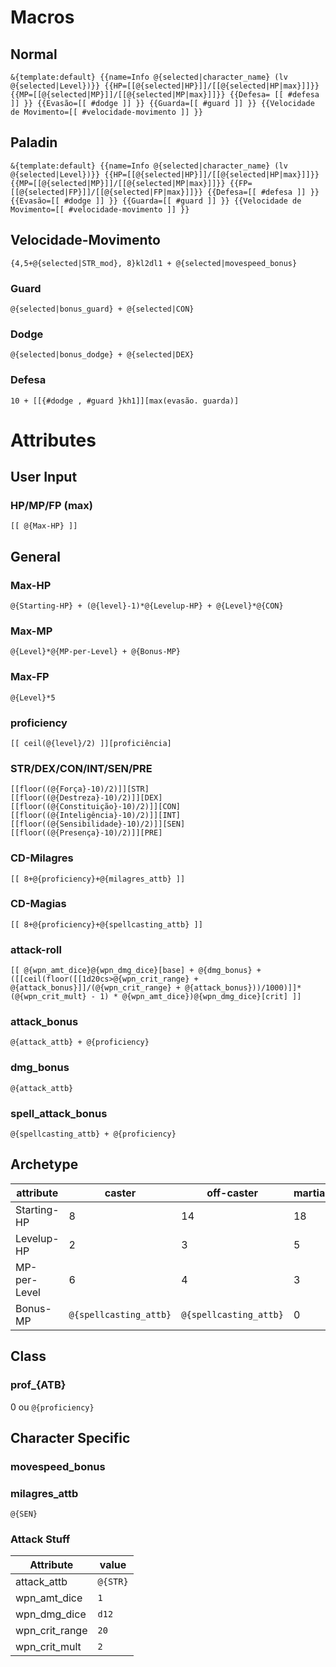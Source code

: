 # Macros
## Normal
```
&{template:default} {{name=Info @{selected|character_name} (lv @{selected|Level})}} {{HP=[[@{selected|HP}]]/[[@{selected|HP|max}]]}} {{MP=[[@{selected|MP}]]/[[@{selected|MP|max}]]}} {{Defesa= [[ #defesa ]] }} {{Evasão=[[ #dodge ]] }} {{Guarda=[[ #guard ]] }} {{Velocidade de Movimento=[[ #velocidade-movimento ]] }}
```

## Paladin
```
&{template:default} {{name=Info @{selected|character_name} (lv @{selected|Level})}} {{HP=[[@{selected|HP}]]/[[@{selected|HP|max}]]}} {{MP=[[@{selected|MP}]]/[[@{selected|MP|max}]]}} {{FP=[[@{selected|FP}]]/[[@{selected|FP|max}]]}} {{Defesa=[[ #defesa ]] }} {{Evasão=[[ #dodge ]] }} {{Guarda=[[ #guard ]] }} {{Velocidade de Movimento=[[ #velocidade-movimento ]] }}
```

## Velocidade-Movimento
```
{4,5+@{selected|STR_mod}, 8}kl2dl1 + @{selected|movespeed_bonus}
```

### Guard
```
@{selected|bonus_guard} + @{selected|CON}
```

### Dodge
```
@{selected|bonus_dodge} + @{selected|DEX}
```

### Defesa
```
10 + [[{#dodge , #guard }kh1]][max(evasão. guarda)]
```

# Attributes
## User Input
### HP/MP/FP (max)
```
[[ @{Max-HP} ]]
```

## General
### Max-HP
```
@{Starting-HP} + (@{level}-1)*@{Levelup-HP} + @{Level}*@{CON}
```
### Max-MP
```
@{Level}*@{MP-per-Level} + @{Bonus-MP}
```
### Max-FP
```
@{Level}*5
```
### proficiency
```
[[ ceil(@{level}/2) ]][proficiência]
```
### STR/DEX/CON/INT/SEN/PRE
```
[[floor((@{Força}-10)/2)]][STR]
[[floor((@{Destreza}-10)/2)]][DEX]
[[floor((@{Constituição}-10)/2)]][CON]
[[floor((@{Inteligência}-10)/2)]][INT]
[[floor((@{Sensibilidade}-10)/2)]][SEN]
[[floor((@{Presença}-10)/2)]][PRE]
```
### CD-Milagres
```
[[ 8+@{proficiency}+@{milagres_attb} ]]
```
### CD-Magias
```
[[ 8+@{proficiency}+@{spellcasting_attb} ]]
```
### attack-roll
```
[[ @{wpn_amt_dice}@{wpn_dmg_dice}[base] + @{dmg_bonus} + ([[ceil(floor([[1d20cs>@{wpn_crit_range} + @{attack_bonus}]]/(@{wpn_crit_range} + @{attack_bonus}))/1000)]]*(@{wpn_crit_mult} - 1) * @{wpn_amt_dice})@{wpn_dmg_dice}[crit] ]]
```

###  attack_bonus
```
@{attack_attb} + @{proficiency}
```
### dmg_bonus
```
@{attack_attb}
```
### spell_attack_bonus
```
@{spellcasting_attb} + @{proficiency}
```

## Archetype

| attribute    | caster                 | off-caster             | martial | specialist |
| ------------ | ---------------------- | ---------------------- | ------- | ---------- |
| Starting-HP  | 8                      | 14                     | 18      |            |
| Levelup-HP   | 2                      | 3                      | 5       |            |
| MP-per-Level | 6                      | 4                      | 3       |            |
| Bonus-MP     | `@{spellcasting_attb}` | `@{spellcasting_attb}` | 0       | 0          |

## Class
### prof_{ATB}
0 ou `@{proficiency}`

## Character Specific
### movespeed_bonus
### milagres_attb
```
@{SEN}
```

### Attack Stuff

| Attribute      | value                             |
| -------------- | --------------------------------- |
| attack_attb    | `@{STR}`                          |
| wpn_amt_dice   | `1`                               |
| wpn_dmg_dice   | `d12`                             |
| wpn_crit_range | `20`                              |
| wpn_crit_mult  | `2`                               |
